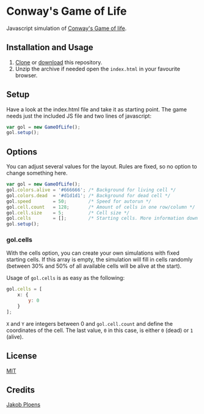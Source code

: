# Conway's Game of Life

Javascript simulation of [Conway's Game of life](https://en.wikipedia.org/wiki/Conway%27s_Game_of_Life).

## Installation and Usage

1. [Clone](https://github.com/jakobploens/Conway-s-Game-of-Life.git) or [download](https://github.com/jakobploens/Conway-s-Game-of-Life/archive/master.zip)  this repository.
2. Unzip the archive if needed open the `index.html` in your favourite browser.

## Setup

Have a look at the index.html file and take it as starting point. The game needs just the included JS file and two lines of javascript:

```javascript
var gol = new GameOfLife();
gol.setup();
```

## Options

You can adjust several values for the layout. Rules are fixed, so no option to change something here.

```javascript
var gol = new GameOfLife();
gol.colors.alive = '#666666'; /* Background for living cell */
gol.colors.dead  = '#d1d1d1'; /* Background for dead cell */
gol.speed        = 50;        /* Speed for autorun */
gol.cell.count   = 128;       /* Amount of cells in one row/column */
gol.cell.size    = 5;         /* Cell size */
gol.cells        = [];        /* Starting cells. More information down the page */
gol.setup();
```

### gol.cells

With the cells option, you can create your own simulations with fixed starting cells. If this array is empty, the simulation will fill in cells randomly (between 30% and 50% of all available cells will be alive at the start).

Usage of `gol.cells` is as easy as the following:

```javascript
gol.cells = [
    x: {
        y: 0
    }
];
```

`X` and `Y` are integers between 0 and `gol.cell.count` and define the coordinates of the cell. The last value, `0` in this case, is either `0` (dead) or `1` (alive).

## License

[MIT](https://opensource.org/licenses/MIT)

## Credits

[Jakob Ploens](http://jakobploens.com)